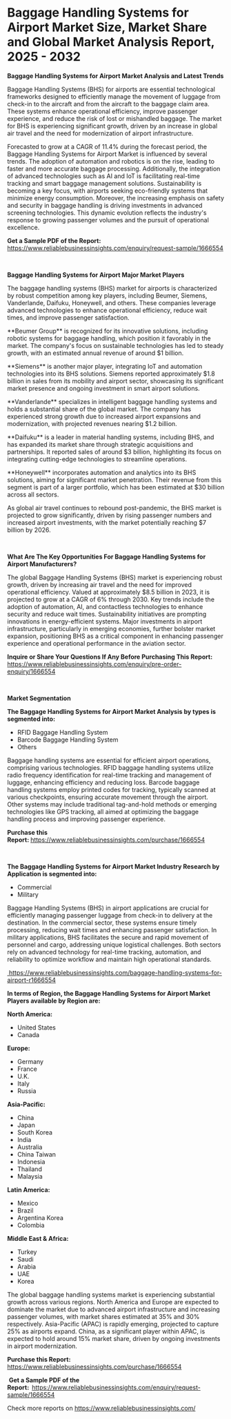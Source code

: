 <p><h1>Baggage Handling Systems for Airport Market Size, Market Share and Global Market Analysis Report, 2025 - 2032</h1></p><p><strong>Baggage Handling Systems for Airport Market Analysis and Latest Trends</strong></p>
<p><p>Baggage Handling Systems (BHS) for airports are essential technological frameworks designed to efficiently manage the movement of luggage from check-in to the aircraft and from the aircraft to the baggage claim area. These systems enhance operational efficiency, improve passenger experience, and reduce the risk of lost or mishandled baggage. The market for BHS is experiencing significant growth, driven by an increase in global air travel and the need for modernization of airport infrastructure.</p><p>Forecasted to grow at a CAGR of 11.4% during the forecast period, the Baggage Handling Systems for Airport Market is influenced by several trends. The adoption of automation and robotics is on the rise, leading to faster and more accurate baggage processing. Additionally, the integration of advanced technologies such as AI and IoT is facilitating real-time tracking and smart baggage management solutions. Sustainability is becoming a key focus, with airports seeking eco-friendly systems that minimize energy consumption. Moreover, the increasing emphasis on safety and security in baggage handling is driving investments in advanced screening technologies. This dynamic evolution reflects the industry's response to growing passenger volumes and the pursuit of operational excellence.</p></p>
<p><strong>Get a Sample PDF of the Report:&nbsp;</strong> <a href="https://www.reliablebusinessinsights.com/enquiry/request-sample/1666554?utm_campaign=3314&utm_medium=2&utm_source=Github&utm_content=ia&utm_term=08032025&utm_id=baggage-handling-systems-for-airport">https://www.reliablebusinessinsights.com/enquiry/request-sample/1666554</a></p>
<p>&nbsp;</p>
<p><strong>Baggage Handling Systems for Airport Major Market Players</strong></p>
<p><p>The baggage handling systems (BHS) market for airports is characterized by robust competition among key players, including Beumer, Siemens, Vanderlande, Daifuku, Honeywell, and others. These companies leverage advanced technologies to enhance operational efficiency, reduce wait times, and improve passenger satisfaction.</p><p>**Beumer Group** is recognized for its innovative solutions, including robotic systems for baggage handling, which position it favorably in the market. The company's focus on sustainable technologies has led to steady growth, with an estimated annual revenue of around $1 billion. </p><p>**Siemens** is another major player, integrating IoT and automation technologies into its BHS solutions. Siemens reported approximately $1.8 billion in sales from its mobility and airport sector, showcasing its significant market presence and ongoing investment in smart airport solutions.</p><p>**Vanderlande** specializes in intelligent baggage handling systems and holds a substantial share of the global market. The company has experienced strong growth due to increased airport expansions and modernization, with projected revenues nearing $1.2 billion.</p><p>**Daifuku** is a leader in material handling systems, including BHS, and has expanded its market share through strategic acquisitions and partnerships. It reported sales of around $3 billion, highlighting its focus on integrating cutting-edge technologies to streamline operations.</p><p>**Honeywell** incorporates automation and analytics into its BHS solutions, aiming for significant market penetration. Their revenue from this segment is part of a larger portfolio, which has been estimated at $30 billion across all sectors.</p><p>As global air travel continues to rebound post-pandemic, the BHS market is projected to grow significantly, driven by rising passenger numbers and increased airport investments, with the market potentially reaching $7 billion by 2026.</p></p>
<p>&nbsp;</p>
<p><strong>What Are The Key Opportunities For Baggage Handling Systems for Airport Manufacturers?</strong></p>
<p><p>The global Baggage Handling Systems (BHS) market is experiencing robust growth, driven by increasing air travel and the need for improved operational efficiency. Valued at approximately $8.5 billion in 2023, it is projected to grow at a CAGR of 6% through 2030. Key trends include the adoption of automation, AI, and contactless technologies to enhance security and reduce wait times. Sustainability initiatives are prompting innovations in energy-efficient systems. Major investments in airport infrastructure, particularly in emerging economies, further bolster market expansion, positioning BHS as a critical component in enhancing passenger experience and operational performance in the aviation sector.</p></p>
<p><strong>Inquire or Share Your Questions If Any Before Purchasing This Report:</strong> <a href="https://www.reliablebusinessinsights.com/enquiry/pre-order-enquiry/1666554?utm_campaign=3314&utm_medium=2&utm_source=Github&utm_content=ia&utm_term=08032025&utm_id=baggage-handling-systems-for-airport">https://www.reliablebusinessinsights.com/enquiry/pre-order-enquiry/1666554</a></p>
<p>&nbsp;</p>
<p><strong>Market Segmentation</strong></p>
<p><strong>The Baggage Handling Systems for Airport Market Analysis by types is segmented into:</strong></p>
<p><ul><li>RFID Baggage Handling System</li><li>Barcode Baggage Handling System</li><li>Others</li></ul></p>
<p><p>Baggage handling systems are essential for efficient airport operations, comprising various technologies. RFID baggage handling systems utilize radio frequency identification for real-time tracking and management of luggage, enhancing efficiency and reducing loss. Barcode baggage handling systems employ printed codes for tracking, typically scanned at various checkpoints, ensuring accurate movement through the airport. Other systems may include traditional tag-and-hold methods or emerging technologies like GPS tracking, all aimed at optimizing the baggage handling process and improving passenger experience.</p></p>
<p><strong>Purchase this Report:&nbsp;</strong><a href="https://www.reliablebusinessinsights.com/purchase/1666554?utm_campaign=3314&utm_medium=2&utm_source=Github&utm_content=ia&utm_term=08032025&utm_id=baggage-handling-systems-for-airport">https://www.reliablebusinessinsights.com/purchase/1666554</a></p>
<p>&nbsp;</p>
<p><strong>The Baggage Handling Systems for Airport Market Industry Research by Application is segmented into:</strong></p>
<p><ul><li>Commercial</li><li>Military</li></ul></p>
<p><p>Baggage Handling Systems (BHS) in airport applications are crucial for efficiently managing passenger luggage from check-in to delivery at the destination. In the commercial sector, these systems ensure timely processing, reducing wait times and enhancing passenger satisfaction. In military applications, BHS facilitates the secure and rapid movement of personnel and cargo, addressing unique logistical challenges. Both sectors rely on advanced technology for real-time tracking, automation, and reliability to optimize workflow and maintain high operational standards.</p></p>
<p><a href="https://www.reliablebusinessinsights.com/baggage-handling-systems-for-airport-r1666554?utm_campaign=3314&utm_medium=2&utm_source=Github&utm_content=ia&utm_term=08032025&utm_id=baggage-handling-systems-for-airport">&nbsp;https://www.reliablebusinessinsights.com/baggage-handling-systems-for-airport-r1666554</a></p>
<p><strong>In terms of Region, the Baggage Handling Systems for Airport Market Players available by Region are:</strong></p>
<p>
    <p> <strong> North America: </strong>
        <ul>
            <li>United States</li>
            <li>Canada</li>
        </ul>
        </p> 
    <p> <strong> Europe: </strong>
        <ul>
            <li>Germany</li>
            <li>France</li>
            <li>U.K.</li>
            <li>Italy</li>
            <li>Russia</li>
        </ul>
        </p> 
    <p> <strong> Asia-Pacific: </strong>
        <ul>
            <li>China</li>
            <li>Japan</li>
            <li>South Korea</li>
            <li>India</li>
            <li>Australia</li>
            <li>China Taiwan</li>
            <li>Indonesia</li>
            <li>Thailand</li>
            <li>Malaysia</li>
        </ul>
        </p> 
    <p> <strong> Latin America: </strong>
        <ul>
            <li>Mexico</li>
            <li>Brazil</li>
            <li>Argentina Korea</li>
            <li>Colombia</li>
        </ul>
        </p> 
    <p> <strong> Middle East & Africa: </strong>
        <ul>
            <li>Turkey</li>
            <li>Saudi</li>
            <li>Arabia</li>
            <li>UAE</li>
            <li>Korea</li>
        </ul>
    </p>
    </p>
<p><p>The global baggage handling systems market is experiencing substantial growth across various regions. North America and Europe are expected to dominate the market due to advanced airport infrastructure and increasing passenger volumes, with market shares estimated at 35% and 30% respectively. Asia-Pacific (APAC) is rapidly emerging, projected to capture 25% as airports expand. China, as a significant player within APAC, is expected to hold around 15% market share, driven by ongoing investments in airport modernization.</p></p>
<p><strong>Purchase this Report: </strong><a href="https://www.reliablebusinessinsights.com/purchase/1666554?utm_campaign=3314&utm_medium=2&utm_source=Github&utm_content=ia&utm_term=08032025&utm_id=baggage-handling-systems-for-airport">https://www.reliablebusinessinsights.com/purchase/1666554</a></p>
<p>&nbsp;<strong>Get a Sample PDF of the Report:&nbsp;&nbsp;</strong><a href="https://www.reliablebusinessinsights.com/enquiry/request-sample/1666554?utm_campaign=3314&utm_medium=2&utm_source=Github&utm_content=ia&utm_term=08032025&utm_id=baggage-handling-systems-for-airport">https://www.reliablebusinessinsights.com/enquiry/request-sample/1666554</a></p>
<p><strong></strong></p>
<p>Check more reports on <a href="https://www.reliablebusinessinsights.com/?utm_campaign=3314&utm_medium=2&utm_source=Github&utm_content=ia&utm_term=08032025&utm_id=baggage-handling-systems-for-airport">https://www.reliablebusinessinsights.com/</a></p>